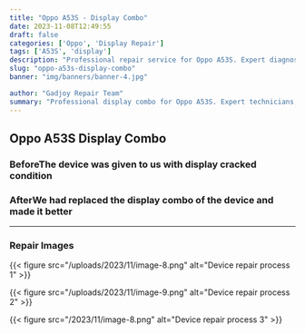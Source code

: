 ```yaml
---
title: "Oppo A53S - Display Combo"
date: 2023-11-08T12:49:55
draft: false
categories: ['Oppo', 'Display Repair']
tags: ['A53S', 'display']
description: "Professional repair service for Oppo A53S. Expert diagnosis and quality repairs in Bangalore."
slug: "oppo-a53s-display-combo"
banner: "img/banners/banner-4.jpg"

author: "Gadjoy Repair Team"
summary: "Professional display combo for Oppo A53S. Expert technicians, quality parts, warranty included."
---
```


## Oppo A53S Display Combo

### BeforeThe device was given to us with display cracked condition

### AfterWe had replaced the display combo of the device and made it better

---

### Repair Images

{{< figure src="/uploads/2023/11/image-8.png" alt="Device repair process 1" >}}

{{< figure src="/uploads/2023/11/image-9.png" alt="Device repair process 2" >}}

{{< figure src="/2023/11/image-8.png" alt="Device repair process 3" >}}

